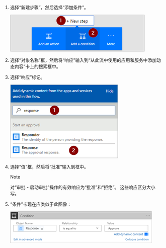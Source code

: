 1. 选择“新建步骤”，然后选择“添加条件”。
   
    ![添加条件](media/modern-approvals/add-response-condition.png)
2. 选择“对象名称”框，然后将“响应”输入到“从此流中使用的应用和服务中添加动态内容”卡上的搜索框中。
3. 选择“响应”标记。
   
    ![选择“响应”标记](media/modern-approvals/search-for-response.png)
4. 选择“值”框，然后将“批准”输入到框中。
   
   > [!NOTE]
   > 对“审批 - 启动审批”操作的有效响应为“批准”和“拒绝”。 这些响应区分大小写。
   > 
   > 
5. “条件”卡现在应类似于此图像：
   
    ![](media/modern-approvals/response-condition-test.png)

